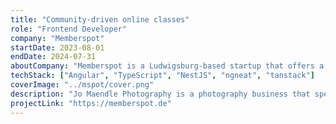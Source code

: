 ```yaml
---
title: "Community-driven online classes"
role: "Frontend Developer"
company: "Memberspot"
startDate: 2023-08-01
endDate: 2024-07-31
aboutCompany: "Memberspot is a Ludwigsburg-based startup that offers a platform for to create and distribute online classes and connect with their members."
techStack: ["Angular", "TypeScript", "NestJS", "ngneat", "tanstack"]
coverImage: "../mspot/cover.png"
description: "Jo Maendle Photography is a photography business that specializes in outdoor portrait and landscape photography."
projectLink: "https://memberspot.de"
---
```

